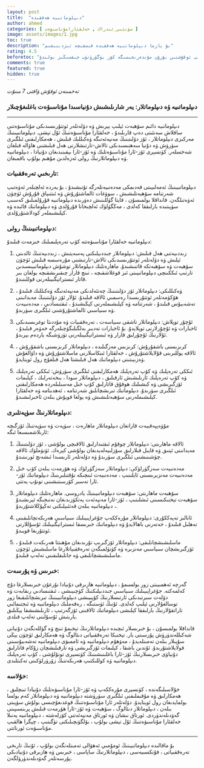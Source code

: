 ```yaml
---
layout: post
title:  "دىپلوماتىيە ھەققىدە"
author: ahmed
categories: [ سۈنئىي_ئىدراك , خەلقئارامۇناسىۋەت ]
image: assets/images/1.jpg
toc: true
description: "بۇ يازما دىپلوماتىيە ھەققىدە قىسقىچە ئىزدىنىشىم"
rating: 4.5
beforetoc: "ماقالىنى ئوقۇشتىن بۇرۇن مۇندەرىجىسىگە كۆز يۈگۈرۈتۈپ چىقسىڭىز بولىدۇ."
comments: true
featured: true
hidden: true
---
```

_تەخمىنەن ئوقۇش ۋاقتى 7 مىنۇت_

### دىپلوماتىيە ۋە دىپلوماتلار: يەر شارىلىشىش دۇنياسىدا مۇناسىۋەت باغلىغۇچىلار


---

دىپلوماتىيە دائىم سۆھبەت ئېلىپ بېرىش ۋە دۆلەتلەر ئوتتۇرىسىدىكى مۇناسىۋەتنى ساقلاش سەنئىتى دەپ قارىلىدۇ ، خەلقئارا مۇناسىۋەتنىڭ ئۇل تېشى. دىپلوماتىيىنىڭ مەركىزى دىپلوماتلار ، ئۆز دۆلىتىنىڭ مەنپەئەتىگە ۋەكىللىك قىلىش ، ھەمكارلىقنى ئىلگىرى سۈرۈش ۋە دۇنيا سەھنىسىدىكى تالاش-تارتىشلارنى ھەل قىلىشنى ھاۋالە قىلغان شەخسلەر. كۈنسېرى ئۆز-ئارا مۇناسىۋەتلىك ۋە ئۆز-ئارا بېقىنىدىغان دۇنيادا ، دىپلوماتىيە ۋە دىپلوماتلارنىڭ رولى ئەزەلدىن مۇھىم بولۇپ باقمىغان.

###  تارىخىي تەرەققىيات:

دىپلوماتىيىنىڭ ئەمەلىيىتى قەدىمكى مەدەنىيەتلەرگە تۇتىشىدۇ ، بۇ يەردە ئەلچىلەر ئەۋەتىپ شەرتنامە سۆھبەتلىشىش ، سوۋغات ئالماشتۇرۇش ۋە ئىتتىپاق قۇرۇش ئۈچۈن ئەۋەتىلگەن. قانداقلا بولمىسۇن ، قايتا گۈللىنىش دەۋرىدە دىپلوماتىيە قۇرۇلمىلىق كەسىپ سۈپىتىدە بارلىققا كەلدى ، مەڭگۈلۈك ئەلچىخانا قۇرۇلدى ۋە دىپلوماتىك قائىدە ۋە كېلىشىملەر كودلاشتۇرۇلدى.

###  دىپلوماتىيىنىڭ رولى: 

دىپلوماتىيە خەلقئارا مۇناسىۋەتتە كۆپ تەرەپلىمىلىك خىزمەت قىلىدۇ:

1. زىددىيەتنى ھەل قىلىش:  دىپلوماتلار جىددىيلىكنى پەسەيتىش ، زىددىيەتنىڭ ئالدىنى ئېلىش ۋە دۆلەتلەر ئوتتۇرىسىدىكى تالاش-تارتىشنى مۇرەسسە قىلىش ئۈچۈن سۆھبەت ۋە سۆھبەتكە قاتنىشىدۇ. ماھارەتلىك دىپلوماتلار توشۇش دىپلوماتىيىسىدىن تارتىپ ئىككىنچى دىپلوماتىيىنى ئىز قوغلاشقىچە ، تىنچ قارار چىقىرىشقىچە بولغان بىر قاتار ئىستراتېگىيىلەرنى قوللىنىدۇ.

2. ۋەكىللىكى:  دىپلوماتلار ئۆز دۆلىتىنىڭ چەتئەلدىكى مەنپەئەتىگە ۋەكىللىك قىلىدۇ ، ھۆكۈمەتلەر ئوتتۇرىسىدا رەسمىي ئالاقە قىلىدۇ. ئۇلار ئۆز دۆلىتىنىڭ مەيدانىنى تەشەببۇس قىلىدۇ ، شەرتنامە ۋە كېلىشىملەرنى كېڭىشىدۇ ، ئىقتىسادىي ، مەدەنىيەت ۋە سىياسىي ئالماشتۇرۇشنى ئىلگىرى سۈرىدۇ.

3. ئۇچۇر توپلاش:  دىپلوماتلار تاشقى سىياسەت ، تەرەققىيات ۋە مۇددىئا توغرىسىدىكى ئاخبارات ۋە ئۇچۇرلارنى توپلايدۇ. بۇ ئاخبارات تەدبىر بەلگىلىگۈچىلەرگە خەۋەر قىلىدۇ ، ئۇلارنىڭ ئۇچۇرلىق قارار ۋە ئىستراتېگىيىلەرنى تۈزۈشىگە ياردەم بېرىدۇ.

4. كرىزىسنى باشقۇرۇش:  كرىزىس مەزگىلىدە ، دىپلوماتلار كرىزىسنى باشقۇرۇش ، ئالاقە يوللىرىنى قۇلايلاشتۇرۇش ، خەلقئارا ئىنكاسلارنى ماسلاشتۇرۇش ۋە داۋالغۇش ۋەزىيىتىنى دىپلوماتىك ھەل قىلىشتا ھەل قىلغۇچ رول ئوينايدۇ.

5. ئىككى تەرەپلىك ۋە كۆپ تەرەپلىك ھەمكارلىقنى ئىلگىرى سۈرۈش:  ئىككى تەرەپلىك ۋە كۆپ تەرەپلىك ئارىلىشىش ئارقىلىق ، دىپلوماتلار سودا ، بىخەتەرلىك ، كېلىمات ئۆزگىرىشى ۋە كىشىلىك ھوقۇق قاتارلىق كۆپ خىل مەسىلىلەردە ھەمكارلىقنى ئىلگىرى سۈرىدۇ. دىپلوماتىك تىرىشچانلىق شەرتنامە ، ئەھدىنامە ۋە خەلقئارا كېلىشىملەرنى سۆھبەتلىشىش ۋە يولغا قويۇش بىلەن ئاخىرلىشىدۇ.

### دىپلوماتلارنىڭ سۈپەتلىرى: 


مۇۋەپپەقىيەت قازانغان دىپلوماتلار ماھارەت ، سۈپەت ۋە سۈپەتنىڭ ئۆزگىچە ئارىلاشمىسىغا ئىگە:

1. ئالاقە ماھارىتى:  دىپلوماتلار چوقۇم ئىقتىدارلىق ئالاقىچى بولۇشى ، ئۆز دۆلىتىنىڭ مەيدانىنى ئېنىق ۋە قايىل قىلارلىق سۆزلىيەلەيدىغان بولۇشى كېرەك. ئۈنۈملۈك ئالاقە چۈشىنىشنى ئىلگىرى سۈرىدۇ ۋە دۆلەتلەر ئارىسىدا ئىشەنچ ئورنىتىدۇ.

2.  مەدەنىيەت سەزگۈرلۈكى:  دىپلوماتلار سەزگۈرلۈك ۋە ھۆرمەت بىلەن كۆپ خىل مەدەنىيەت مەنزىرىسىنى ئايلىنىپ ، مەدەنىيەت ئىنچىكە نۇقتىلىرىنىڭ دىپلوماتىك ئۆز-ئارا تەسىر كۆرسىتىشىنى تونۇپ يەتتى.

3. سۆھبەت ماھارىتى:  سۆھبەت دىپلوماتىيىنىڭ يادروسى. ماھارەتلىك دىپلوماتلار سۆھبەت تېخنىكىسىنى ئىشلىتىپ ، ئۆز-ئارا مەنپەئەت يەتكۈزىدىغان نەتىجىگە ئېرىشىدۇ ، دىپلوماتىيە بىلەن قەتئىيلىكنى تەڭپۇڭلاشتۇرىدۇ.

4. ئانالىز تەپەككۇرى:  دىپلوماتلار مۇرەككەپ جۇغراپىيىلىك سىياسىي ھەرىكەتچانلىقىنى تەھلىل قىلىدۇ ، خەتەرنى باھالايدۇ ۋە دىپلوماتىك خىرىسقا ئىستراتېگىيىلىك ئۇسۇللارنى ئوتتۇرىغا قويىدۇ.

5. ماسلىشىشچانلىقى:  دىپلوماتلار ئۆزگىرىپ تۇرىدىغان مۇھىتتا ھەرىكەت قىلىدۇ ، ئۆزگىرىشچان سىياسىي مەنزىرە ۋە كۈتۈلمىگەن تەرەققىياتلارغا ماسلىشىش ئۈچۈن ماسلىشىشچانلىقى ۋە جانلىقلىقىنى تەلەپ قىلىدۇ.

### خىرىس ۋە پۇرسەت: 

گەرچە ئەھمىيىتى زور بولسىمۇ ، دىپلوماتىيە ھازىرقى دۇنيادا نۇرغۇن خىرىسلارغا دۇچ كەلمەكتە. جۇغراپىيىلىك سىياسىي جىددىيلىكنىڭ كۈچىيىشى ، ئىقتىسادىي رىقابەت ۋە دۆلەت سىرتىدىكى ئارتىسلارنىڭ كۆپىيىشى دىپلوماتىيىنىڭ تىرىشچانلىقىغا زور توسالغۇلارنى ئېلىپ كەلدى. ئۇنىڭ ئۈستىگە ، رەقەملىك دىپلوماتىيە ۋە ئىجتىمائىي تاراتقۇلارنىڭ بارلىققا كېلىشى دىپلوماتىك ئالاقىنى ئۆزگەرتىپ ، ئارىلىشىشقا يېڭىلىق يارىتىش ئۇسۇلىنى تەلەپ قىلدى.

قانداقلا بولمىسۇن ، بۇ خىرىسلار ئىچىدە دىپلوماتلارنىڭ تېخىمۇ تىنچ ۋە گۈللەنگەن دۇنيانى شەكىللەندۈرۈش پۇرسىتى بار. تېخنىكا تەرەققىياتى دىئالوگ ۋە ھەمكارلىق ئۈچۈن يېڭى سۇپىلار بىلەن تەمىنلەيدۇ ، مەۋھۇم دىپلوماتىيە ۋە ئاممىۋى دىپلوماتىيە تەشەببۇسىنى قولايلاشتۇرىدۇ. ئۇندىن باشقا ، كېلىمات ئۆزگىرىشى ۋە تارقىلىشچان زۇكام قاتارلىق دۇنياۋى خىرىسلارنىڭ ئۆز-ئارا باغلىنىشىنىڭ كۈنسېرى تونۇلۇشى ، كۆپ تەرەپلىك دىپلوماتىيە ۋە كوللىكتىپ ھەرىكەتنىڭ زۆرۈرلۈكىنى تەكىتلىدى.

### خۇلاسە: 

خۇلاسىلىگەندە ، كۈنسېرى مۇرەككەپ ۋە ئۆز-ئارا مۇناسىۋەتلىك دۇنيادا تىنچلىق ، ھەمكارلىق ۋە مۇقىملىقنى ئىلگىرى سۈرۈشتە دىپلوماتىيە ۋە دىپلوماتلار كەم بولسا بولمايدىغان رول ئوينايدۇ. دۆلەتلەر ئارا مۇناسىۋەتنىڭ قوغدىغۇچىسى بولۇش سۈپىتى بىلەن ، دىپلوماتلار دىئالوگ ، سۆھبەت ۋە ئۆز-ئارا ھۆرمەت قىلىش پرىنسىپىنى گەۋدىلەندۈردى. ئورتاق نىشان ۋە ئورتاق مەنپەئەتنى كۆزلەشتە ، دىپلوماتىيە يەنىلا خەلقئارا مۇناسىۋەتنىڭ ئۇل تېشى بولۇپ ، بۆلگۈنچىلىكنى تۈگىتىپ ، چېگرا ھالقىپ مۇناسىۋەت ئورناتتى.

---

بۇ ماقالىدە دىپلوماتىيىنىڭ ئومۇمىي ئەھۋالى تەمىنلەنگەن بولۇپ ، ئۇنىڭ تارىخى تەرەققىياتى ، فۇنكسىيەسى ، دىپلوماتلارنىڭ ساپاسى ، خىرىس ۋە ھازىرقى دۇنيادىكى پۇرسەتلەر گەۋدىلەندۈرۈلگەن.





<style type="text/css" media="screen">
.row {
	direction: rtl !important;
	text-align: justify !important;
	font-family: 'alkatip' !important;
    text-indent: 30px !important;
}
</style>